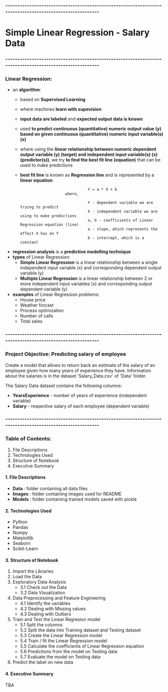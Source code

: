 ### --------------------------------------------------------------------------------------------------------
# Simple Linear Regression - Salary Data
### --------------------------------------------------------------------------------------------------------
### Linear Regression:
- an **algorithm**:
    - based on **Supervised Learning**
    - where machines **learn with supevision**
    - **input data are labeled** and **expected output data is known**
    - used **to predict continuous (quantitative) numeric output value (y) based on given continuous (quantitative) numeric input variable(s) (x)**
    - where using the **linear relationship between numeric dependent output variable (y) (target) and independent input variable(s) (x) (predictor(s))**, we try **to find the best fit line (equation)** that can be used to make predictions
    - **best fit line** is known as **Regression line** and is represented by a **linear equation**:
                                        
                                        Y = a * X + b
                              where,

                                        Y - dependent variable we are trying to predict
                                        X - independent variable we are using to make predictions
                                        a, b - coefficients of Linear Regression equation (line)
                                        a - slope, which represents the effect X has on Y
                                        b - intercept, which is a constant

- **regression analysis** is a **predictive modelling technique**
- **types** of Linear Regression:
  - **Simple Linear Regression** is a linear relationship between a single independent input variable (x) and corresponding dependent output variable (y)
  - **Multiple Linear Regression** is a linear relationship between 2 or more independent input variables (x) and corresponding output dependent variable (y)
- **examples** of Linear Regression problems: 						
  - House price				
  - Weather forcast				
  - Process optimization
  - Number of calls
  - Total sales
### --------------------------------------------------------------------------------------------------------
### Project Objective: Predicting salary of employee
Create a model that allows to return back an estimate of the salary of an employee given how many years of experience they have. Information about the salaries is in the dataset 'Salary_Data.csv' of 'Data' folder.

The Salary Data dataset contains the following columns:
- **YearsExperience** - number of years of experience (independent variable)
- **Salary** - respective salary of each employee (dependent variable)

### --------------------------------------------------------------------------------------------------------
### Table of Contents:
1. File Descriptions
2. Technologies Used
3. Structure of Notebook
4. Executive Summary

#### 1. File Descriptions
- **Data** : folder containing all data files
- **Images** : folder containing images used for README
- **Models** : folder containing trained models saved with pickle

#### 2. Technologies Used
- Python
- Pandas
- Numpy
- Matplotlib
- Seaborn
- Scikit-Learn

#### 3. Structure of Notebook
1. Import the Libraries
2. Load the Data
3. Exploratory Data Analysis
    - 3.1 Check out the Data
    - 3.2 Data Visualization
4. Data Preprocessing and Feature Engineering
    - 4.1 Identify the variables
    - 4.2 Dealing with Missing values
    - 4.3 Dealing with Outliers
5. Train and Test the Linear Regresion model
    - 5.1 Split the columns
    - 5.2 Split the data into Training dataset and Testing dataset
    - 5.3 Create the Linear Regression model
    - 5.4 Train / fit the Linear Regression model
    - 5.5 Calculate the coefficients of Linear Regression equation
    - 5.6 Predictions from the model on Testing data
    - 5.7 Evaluate the model on Testing data
6. Predict the label on new data

#### 4. Executive Summary
TBA
